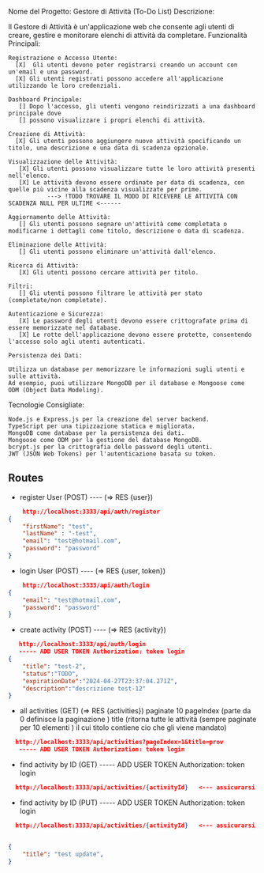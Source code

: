 Nome del Progetto: Gestore di Attività (To-Do List)
Descrizione:

Il Gestore di Attività è un'applicazione web che consente agli utenti di creare, gestire e monitorare elenchi di attività da completare.
Funzionalità Principali:

    Registrazione e Accesso Utente:
      [X]  Gli utenti devono poter registrarsi creando un account con un'email e una password.
      [X] Gli utenti registrati possono accedere all'applicazione utilizzando le loro credenziali.

    Dashboard Principale:
       [] Dopo l'accesso, gli utenti vengono reindirizzati a una dashboard principale dove 
       [] possono visualizzare i propri elenchi di attività.

    Creazione di Attività:
      [X] Gli utenti possono aggiungere nuove attività specificando un titolo, una descrizione e una data di scadenza opzionale.

    Visualizzazione delle Attività:
       [X] Gli utenti possono visualizzare tutte le loro attività presenti nell'elenco.
       [X] Le attività devono essere ordinate per data di scadenza, con quelle più vicine alla scadenza visualizzate per prime. 
               ---> !TODO TROVARE IL MODO DI RICEVERE LE ATTIVITÀ CON SCADENZA NULL PER ULTIME <------

    Aggiornamento delle Attività:
       [] Gli utenti possono segnare un'attività come completata o modificarne i dettagli come titolo, descrizione o data di scadenza.

    Eliminazione delle Attività:
       [] Gli utenti possono eliminare un'attività dall'elenco.

    Ricerca di Attività:
       [X] Gli utenti possono cercare attività per titolo.

    Filtri:
       [] Gli utenti possono filtrare le attività per stato (completate/non completate).

    Autenticazione e Sicurezza:
       [X] Le password degli utenti devono essere crittografate prima di essere memorizzate nel database.
       [X] Le rotte dell'applicazione devono essere protette, consentendo l'accesso solo agli utenti autenticati.

    Persistenza dei Dati:

    Utilizza un database per memorizzare le informazioni sugli utenti e sulle attività.
    Ad esempio, puoi utilizzare MongoDB per il database e Mongoose come ODM (Object Data Modeling).

Tecnologie Consigliate:

    Node.js e Express.js per la creazione del server backend.
    TypeScript per una tipizzazione statica e migliorata.
    MongoDB come database per la persistenza dei dati.
    Mongoose come ODM per la gestione del database MongoDB.
    bcrypt.js per la crittografia delle password degli utenti.
    JWT (JSON Web Tokens) per l'autenticazione basata su token.


## Routes
- register User (POST) ---- (=> RES {user})
```json
    http://localhost:3333/api/auth/register
{
    "firstName": "test",
    "lastName" : "-test",
    "email": "test@hotmail.com",
    "password": "password"
}
```

- login User (POST)  ---- (=> RES {user, token})
```json
    http://localhost:3333/api/auth/login
{
    "email": "test@hotmail.com",
    "password": "password"
}
```

- create activity (POST) ---- (=> RES {activity})
```json
   http://localhost:3333/api/auth/login
   ----- ADD USER TOKEN Authorization: token login
{
    "title": "test-2",
    "status":"TODO",
    "expirationDate":"2024-04-27T23:37:04.271Z",
    "description":"descrizione test-12"  
}
```

- all activities (GET) (=> RES {activities}) paginate 10
    pageIndex (parte da 0 definisce la paginazione )
    title (ritorna tutte le attività (sempre paginate per 10 elementi ) il cui titolo contiene cio che gli viene mandato)

```json
  http://localhost:3333/api/activities?pageIndex=1&title=prov  
   ----- ADD USER TOKEN Authorization: token login
```

- find activity by ID (GET)
     ----- ADD USER TOKEN Authorization: token login

```json
  http://localhost:3333/api/activities/{activityId}   <--- assicurarsi che l'id dell'attività sia di una attività collegata all'utente altrimenti darà unauthorized
```

- find activity by ID (PUT)
     ----- ADD USER TOKEN Authorization: token login

```json
  http://localhost:3333/api/activities/{activityId}   <--- assicurarsi che l'id dell'attività sia di una attività collegata all'utente altrimenti darà unauthorized


{
    "title": "test update",
}

```
